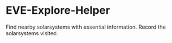 # EVE-Explore-Helper
Find nearby solarsystems with essential information. Record the solarsystems visited.
